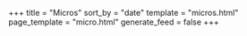 +++
title = "Micros"
sort_by = "date"
template = "micros.html"
page_template = "micro.html"
generate_feed = false
+++

